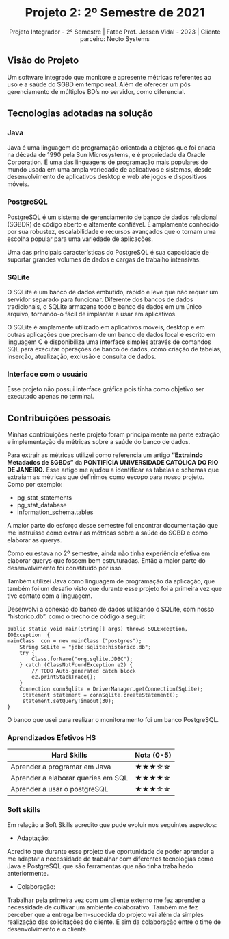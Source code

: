 <h1 align="center"> Projeto 2: 2º Semestre de 2021 </h1>

<div align="center"> Projeto Integrador - 2° Semestre | Fatec Prof. Jessen Vidal - 2023 | Cliente parceiro: Necto Systems </div>

## Visão do Projeto

Um software integrado que monitore e apresente métricas referentes ao uso e a saúde do SGBD em tempo real. Além de oferecer um pós gerenciamento de múltiplos BD’s no servidor, como diferencial.

## Tecnologias adotadas na solução

### Java

Java é uma linguagem de programação orientada a objetos que foi criada na década de 1990 pela Sun Microsystems, e é propriedade da Oracle Corporation. É uma das linguagens de programação mais populares do mundo usada em uma ampla variedade de aplicativos e sistemas, desde desenvolvimento de aplicativos desktop e web até jogos e dispositivos móveis.

### PostgreSQL

PostgreSQL é um sistema de gerenciamento de banco de dados relacional (SGBDR) de código aberto e altamente confiável. É amplamente conhecido por sua robustez, escalabilidade e recursos avançados que o tornam uma escolha popular para uma variedade de aplicações.

Uma das principais características do PostgreSQL é sua capacidade de suportar grandes volumes de dados e cargas de trabalho intensivas.

### SQLite

O SQLite é um banco de dados embutido, rápido e leve que não requer um servidor separado para funcionar. Diferente dos bancos de dados tradicionais, o SQLite armazena todo o banco de dados em um único arquivo, tornando-o fácil de implantar e usar em aplicativos.

O SQLite é amplamente utilizado em aplicativos móveis, desktop e em outras aplicações que precisam de um banco de dados local e escrito em linguagem C e disponibiliza uma interface simples através de comandos SQL para executar operações de banco de dados, como criação de tabelas, inserção, atualização, exclusão e consulta de dados.

### Interface com o usuário

Esse projeto não possui interface gráfica pois tinha como objetivo ser executado apenas no terminal.

## Contribuições pessoais

Minhas contribuições  neste projeto foram principalmente na parte extração e implementação de métricas sobre a saúde do banco de dados. 

Para extrair as métricas utilizei como referencia um artigo **“Extraindo Metadados de SGBDs”** da **PONTIFÍCIA UNIVERSIDADE CATÓLICA DO RIO DE JANEIRO.** Esse artigo me ajudou a identificar as tabelas e schemas que extraiam as métricas que definimos como escopo para nosso projeto. Como por exemplo:

- pg_stat_statements
- pg_stat_database
- information_schema.tables

A maior parte do esforço desse semestre foi encontrar documentação que me instruísse como extrair as métricas sobre a saúde do SGBD e como elaborar as querys. 

Como eu estava no 2º semestre, ainda não tinha experiência efetiva em elaborar querys que fossem bem estruturadas. Então a maior parte do desenvolvimento foi constituído por isso. 

Também utilizei Java como linguagem de programação da aplicação, que também foi um desafio visto que durante esse projeto foi a primeira vez que tive contato com a linguagem. 

Desenvolvi a conexão do banco de dados utilizando o SQLite, com nosso “historico.db”. como o trecho de código a seguir: 

```
public static void main(String[] args) throws SQLException, IOException  {
mainClass  con = new mainClass ("postgres");
	String SqLite = "jdbc:sqlite:historico.db";
	try {
		Class.forName("org.sqlite.JDBC");
	} catch (ClassNotFoundException e2) {
		// TODO Auto-generated catch block
		e2.printStackTrace();
	}
	Connection connSqlite = DriverManager.getConnection(SqLite);
	 Statement statement = connSqlite.createStatement();
	 statement.setQueryTimeout(30);
}
```

O banco que usei para realizar o monitoramento foi um banco PostgreSQL.

### Aprendizados Efetivos HS



| Hard Skills                           | Nota (0-5) |
|--------------------------------------|-------------|
| Aprender a programar em Java |★★★☆☆ |
| Aprender a elaborar queries em SQL         |★★★★☆|
|Aprender a usar o postgreSQL  |★★★☆☆|

### Soft skills

Em relação a Soft Skills acredito que pude evoluir nos seguintes aspectos:

- Adaptação:
  
Acredito que durante esse projeto tive oportunidade de poder aprender a me adaptar a necessidade de trabalhar com diferentes tecnologias como Java e PostgreSQL que são ferramentas que não tinha trabalhado anteriormente. 


- Colaboração:

Trabalhar pela primeira vez com um cliente externo me fez aprender a necessidade de cultivar um ambiente colaborativo. Também me fez perceber que a entrega bem-sucedida do projeto vai além da simples realização das solicitações do cliente. E sim da colaboração entre o time de desenvolvimento e o cliente. 



